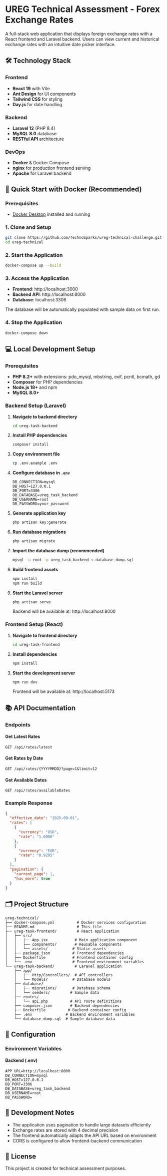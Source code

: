 # UREG Technical Assessment - Forex Exchange Rates

A full-stack web application that displays foreign exchange rates with a React frontend and Laravel backend. Users can view current and historical exchange rates with an intuitive date picker interface.

## 🛠 Technology Stack

### Frontend
- **React 19** with Vite
- **Ant Design** for UI components
- **Tailwind CSS** for styling
- **Day.js** for date handling

### Backend
- **Laravel 12** (PHP 8.4)
- **MySQL 8.0** database
- **RESTful API** architecture

### DevOps
- **Docker** & Docker Compose
- **nginx** for production frontend serving
- **Apache** for Laravel backend

## 🚀 Quick Start with Docker (Recommended)

### Prerequisites
- [Docker Desktop](https://www.docker.com/products/docker-desktop/) installed and running

### 1. Clone and Setup
```bash
git clone https://github.com/TechnoSparks/ureg-technical-challenge.git
cd ureg-technical
```

### 2. Start the Application
```bash
docker-compose up --build
```

### 3. Access the Application
- **Frontend**: http://localhost:3000
- **Backend API**: http://localhost:8000
- **Database**: localhost:3306

The database will be automatically populated with sample data on first run.

### 4. Stop the Application
```bash
docker-compose down
```

## 💻 Local Development Setup

### Prerequisites
- **PHP 8.2+** with extensions: pdo_mysql, mbstring, exif, pcntl, bcmath, gd
- **Composer** for PHP dependencies
- **Node.js 18+** and npm
- **MySQL 8.0+**

### Backend Setup (Laravel)

1. **Navigate to backend directory**
   ```bash
   cd ureg-task-backend
   ```

2. **Install PHP dependencies**
   ```bash
   composer install
   ```

3. **Copy environment file**
   ```bash
   cp .env.example .env
   ```

4. **Configure database in `.env`**
   ```env
   DB_CONNECTION=mysql
   DB_HOST=127.0.0.1
   DB_PORT=3306
   DB_DATABASE=ureg_task_backend
   DB_USERNAME=root
   DB_PASSWORD=your_password
   ```

5. **Generate application key**
   ```bash
   php artisan key:generate
   ```

6. **Run database migrations**
   ```bash
   php artisan migrate
   ```

7. **Import the database dump (recommended)**
   ```bash
   mysql -u root -p ureg_task_backend < database_dump.sql
   ```

8. **Build frontend assets**
   ```bash
   npm install
   npm run build
   ```

9. **Start the Laravel server**
   ```bash
   php artisan serve
   ```
   Backend will be available at: http://localhost:8000

### Frontend Setup (React)

1. **Navigate to frontend directory**
   ```bash
   cd ureg-task-frontend
   ```

2. **Install dependencies**
   ```bash
   npm install
   ```

3. **Start the development server**
   ```bash
   npm run dev
   ```
   Frontend will be available at: http://localhost:5173

## 📚 API Documentation

### Endpoints

#### Get Latest Rates
```http
GET /api/rates/latest
```

#### Get Rates by Date
```http
GET /api/rates/{YYYYMMDD}?page=1&limit=12
```

#### Get Available Dates
```http
GET /api/rates/availableDates
```

### Example Response
```json
{
  "effective_date": "2025-09-01",
  "rates": [
    {
      "currency": "USD",
      "rate": "1.0000"
    },
    {
      "currency": "EUR",
      "rate": "0.9205"
    }
  ],
  "pagination": {
    "current_page": 1,
    "has_more": true
  }
}
```

## 🗂 Project Structure

```
ureg-technical/
├── docker-compose.yml          # Docker services configuration
├── README.md                   # This file
├── ureg-task-frontend/         # React application
│   ├── src/
│   │   ├── App.jsx            # Main application component
│   │   ├── components/        # Reusable components
│   │   └── assets/           # Static assets
│   ├── package.json          # Frontend dependencies
│   ├── Dockerfile            # Frontend container config
│   └── .env                  # Frontend environment variables
└── ureg-task-backend/         # Laravel application
    ├── app/
    │   ├── Http/Controllers/  # API controllers
    │   └── Models/           # Database models
    ├── database/
    │   ├── migrations/       # Database schema
    │   └── seeders/         # Sample data
    ├── routes/
    │   └── api.php          # API route definitions
    ├── composer.json        # Backend dependencies
    ├── Dockerfile          # Backend container config
    ├── .env               # Backend environment variables
    └── database_dump.sql  # Sample database data
```

## 🔧 Configuration

### Environment Variables

#### Backend (.env)
```env
APP_URL=http://localhost:8000
DB_CONNECTION=mysql
DB_HOST=127.0.0.1
DB_PORT=3306
DB_DATABASE=ureg_task_backend
DB_USERNAME=root
DB_PASSWORD=
```

## 📝 Development Notes

- The application uses pagination to handle large datasets efficiently
- Exchange rates are stored with 4 decimal precision
- The frontend automatically adapts the API URL based on environment
- CORS is configured to allow frontend-backend communication

## 📄 License

This project is created for technical assessment purposes.